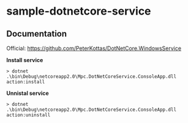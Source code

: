 # sample-dotnetcore-service

## Documentation

Official: https://github.com/PeterKottas/DotNetCore.WindowsService

**Install service**

```
> dotnet .\bin\Debug\netcoreapp2.0\Mpc.DotNetCoreService.ConsoleApp.dll action:install
```

**Unnistal service**

```
> dotnet .\bin\Debug\netcoreapp2.0\Mpc.DotNetCoreService.ConsoleApp.dll action:uninstall
```
